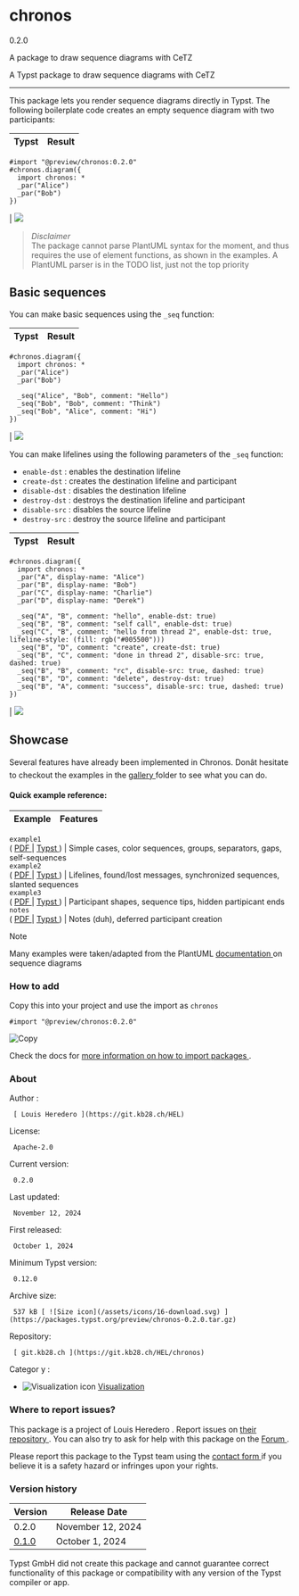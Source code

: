 #  chronos

0.2.0

A package to draw sequence diagrams with CeTZ

A Typst package to draw sequence diagrams with CeTZ

* * *

This package lets you render sequence diagrams directly in Typst. The
following boilerplate code creates an empty sequence diagram with two
participants:

**Typst** |  **Result**  
---|---  
      
    
    #import "@preview/chronos:0.2.0"
    #chronos.diagram({
      import chronos: *
      _par("Alice")
      _par("Bob")
    })
    

|
![](https://github.com/typst/packages/raw/main/packages/preview/chronos/0.2.0/gallery/readme/boilerplate.png)  
  
> _Disclaimer_  
>  The package cannot parse PlantUML syntax for the moment, and thus requires
> the use of element functions, as shown in the examples. A PlantUML parser is
> in the TODO list, just not the top priority

##  Basic sequences

You can make basic sequences using the ` _seq ` function:

**Typst** |  **Result**  
---|---  
      
    
    #chronos.diagram({
      import chronos: *
      _par("Alice")
      _par("Bob")
    
      _seq("Alice", "Bob", comment: "Hello")
      _seq("Bob", "Bob", comment: "Think")
      _seq("Bob", "Alice", comment: "Hi")
    })
    

|
![](https://github.com/typst/packages/raw/main/packages/preview/chronos/0.2.0/gallery/readme/simple_sequence.png)  
  
You can make lifelines using the following parameters of the ` _seq `
function:

  * ` enable-dst ` : enables the destination lifeline 
  * ` create-dst ` : creates the destination lifeline and participant 
  * ` disable-dst ` : disables the destination lifeline 
  * ` destroy-dst ` : destroys the destination lifeline and participant 
  * ` disable-src ` : disables the source lifeline 
  * ` destroy-src ` : destroy the source lifeline and participant 

**Typst** |  **Result**  
---|---  
      
    
    #chronos.diagram({
      import chronos: *
      _par("A", display-name: "Alice")
      _par("B", display-name: "Bob")
      _par("C", display-name: "Charlie")
      _par("D", display-name: "Derek")
    
      _seq("A", "B", comment: "hello", enable-dst: true)
      _seq("B", "B", comment: "self call", enable-dst: true)
      _seq("C", "B", comment: "hello from thread 2", enable-dst: true, lifeline-style: (fill: rgb("#005500")))
      _seq("B", "D", comment: "create", create-dst: true)
      _seq("B", "C", comment: "done in thread 2", disable-src: true, dashed: true)
      _seq("B", "B", comment: "rc", disable-src: true, dashed: true)
      _seq("B", "D", comment: "delete", destroy-dst: true)
      _seq("B", "A", comment: "success", disable-src: true, dashed: true)
    })
    

|
![](https://github.com/typst/packages/raw/main/packages/preview/chronos/0.2.0/gallery/readme/lifelines.png)  
  
##  Showcase

Several features have already been implemented in Chronos. Donât hesitate to
checkout the examples in the [ gallery
](https://github.com/typst/packages/raw/main/packages/preview/chronos/0.2.0/gallery)
folder to see what you can do.

####  Quick example reference:

**Example** |  **Features**  
---|---  
` example1 `  
( [ PDF ](https://github.com/typst/packages/raw/main/packages/preview/chronos/0.2.0/gallery/example1.pdf) | [ Typst ](https://github.com/typst/packages/raw/main/packages/preview/chronos/0.2.0/gallery/example1.typ) )  |  Simple cases, color sequences, groups, separators, gaps, self-sequences   
` example2 `  
( [ PDF ](https://github.com/typst/packages/raw/main/packages/preview/chronos/0.2.0/gallery/example2.pdf) | [ Typst ](https://github.com/typst/packages/raw/main/packages/preview/chronos/0.2.0/gallery/example2.typ) )  |  Lifelines, found/lost messages, synchronized sequences, slanted sequences   
` example3 `  
( [ PDF ](https://github.com/typst/packages/raw/main/packages/preview/chronos/0.2.0/gallery/example3.pdf) | [ Typst ](https://github.com/typst/packages/raw/main/packages/preview/chronos/0.2.0/gallery/example3.typ) )  |  Participant shapes, sequence tips, hidden partipicant ends   
` notes `  
( [ PDF ](https://github.com/typst/packages/raw/main/packages/preview/chronos/0.2.0/gallery/notes.pdf) | [ Typst ](https://github.com/typst/packages/raw/main/packages/preview/chronos/0.2.0/gallery/notes.typ) )  |  Notes (duh), deferred participant creation   
  
> [!NOTE]
>
> Many examples were taken/adapted from the PlantUML [ documentation
> ](https://plantuml.com/sequence-diagram) on sequence diagrams

###  How to add

Copy this into your project and use the import as  ` chronos `

    
    
    #import "@preview/chronos:0.2.0"

![Copy](/assets/icons/16-copy.svg)

Check the docs for  [ more information on how to import packages
](https://typst.app/docs/reference/scripting/#packages) .

###  About

Author  :

     [ Louis Heredero ](https://git.kb28.ch/HEL)
License:

     Apache-2.0 
Current version:

     0.2.0 
Last updated:

     November 12, 2024 
First released:

     October 1, 2024 
Minimum Typst version:

     0.12.0 
Archive size:

     537 kB [ ![Size icon](/assets/icons/16-download.svg) ](https://packages.typst.org/preview/chronos-0.2.0.tar.gz)
Repository:

     [ git.kb28.ch ](https://git.kb28.ch/HEL/chronos)
Categor  y  :

    

  * ![Visualization icon](/assets/icons/16-chart.svg) [ Visualization ](https://typst.app/universe/search/?category=visualization)

###  Where to report issues?

This  package  is a project of  Louis Heredero  .  Report issues on  [ their
repository ](https://git.kb28.ch/HEL/chronos) .  You can also try to ask for
help with this  package  on the  [ Forum ](https://forum.typst.app) .

Please report this  package  to the Typst team using the  [ contact form
](https://typst.app/contact) if you believe it is a safety hazard or infringes
upon your rights.

###  Version history

Version  |  Release Date   
---|---  
0.2.0  |  November 12, 2024   
[ 0.1.0 ](https://typst.app/universe/package/chronos/0.1.0/) |  October 1, 2024   
  
Typst GmbH did not create this  package  and cannot guarantee correct
functionality of this  package  or compatibility with any version of the Typst
compiler or app.

